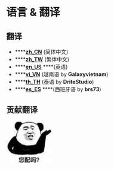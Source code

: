 # 语言 & 翻译

## 翻译

* \*\*\*\*[**zh\_CN**](https://github.com/Arasple/TrMenu/blob/master/src/main/resources/lang/zh_CN.yml) \(简体中文\) 
* \*\*\*\*[**zh\_TW**](https://github.com/Arasple/TrMenu/blob/master/src/main/resources/lang/zh_TW.yml) \(繁体中文\)
* \*\*\*\*[**en\_US**](https://github.com/Arasple/TrMenu/blob/master/src/main/resources/lang/en_US.yml) ****\(英语\) 
* \*\*\*\*[**vi\_VN**](https://github.com/Arasple/TrMenu/blob/master/src/main/resources/lang/vi_VN.yml) \(越南语 by **Galaxyvietnam**\) 
* \*\*\*\*[**th\_TH**](https://github.com/Arasple/TrMenu/blob/master/src/main/resources/lang/th_TH.yml) \(泰语 by **DriteStudio**\) 
* \*\*\*\*[**es\_ES**](https://github.com/Arasple/TrMenu/blob/master/src/main/resources/lang/es_ES.yml) ****\(西班牙语 by **brs73**\)

## 贡献翻译

![n&#xED;n p&#xE8;i ma](../.gitbook/assets/npm.jpg)

